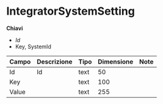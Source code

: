 # IntegratorSystemSetting

  
 **Chiavi**

* _Id_
* Key, SystemId

| Campo | Descrizione | Tipo | Dimensione | Note |
| :--- | :--- | :--- | :--- | :--- |
| Id | Id | text | 50 |  |
| Key |  | text | 100 |  |
| Value |  | text | 255 |  |

